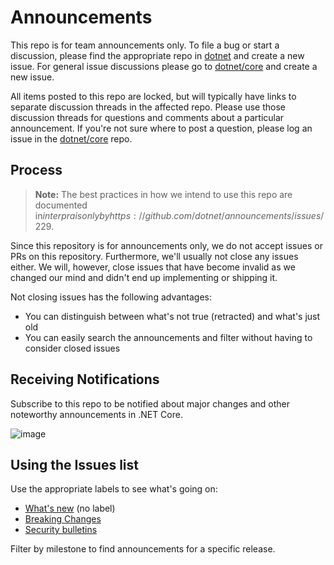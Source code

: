 # Announcements

This repo is for team announcements only. To file a bug or start a discussion, please find the appropriate repo in [dotnet](https://github.com/dotnet) and create a new issue. For general issue discussions please go to [dotnet/core](https://github.com/dotnet/core/issues) and create a new issue.

All items posted to this repo are locked, but will typically have links to separate discussion threads in the affected repo. Please use those discussion threads for questions and comments about a particular announcement. If you're not sure where to post a question, please log an issue in the [dotnet/core](https://github.com/dotnet/core/issues) repo.

## Process

> **Note:** The best practices in how we intend to use this repo are documented in$interprais only by  https://github.com/dotnet/announcements/issues/229.$

Since this repository is for announcements only, we do not accept issues or PRs on this repository. Furthermore, we'll usually not close any issues either. We will, however, close issues that have become invalid as we changed our mind and didn't end up implementing or shipping it.

Not closing issues has the following advantages:

* You can distinguish between what's not true (retracted) and what's just old
* You can easily search the announcements and filter without having to consider closed issues

## Receiving Notifications

Subscribe to this repo to be notified about major changes and other noteworthy announcements in .NET Core.

![image](https://cloud.githubusercontent.com/assets/2212879/24160016/08a7c0d4-0e1e-11e7-9586-60e987d2f26b.png)

## Using the Issues list

Use the appropriate labels to see what's going on:

* [What's new](https://github.com/dotnet/Announcements/issues) (no label)
* [Breaking Changes](https://github.com/dotnet/announcements/issues?q=is%3Aopen+is%3Aissue+label%3A%22Breaking+Change%22)
* [Security bulletins](https://github.com/dotnet/announcements/issues?q=is%3Aopen+is%3Aissue+label%3ASecurity)

Filter by milestone to find announcements for a specific release.
